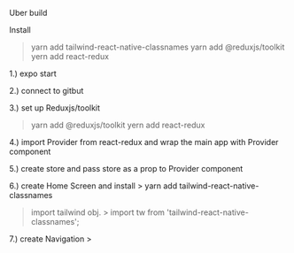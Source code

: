Uber build  

Install 

 > yarn add tailwind-react-native-classnames
 > yarn add @reduxjs/toolkit
 > yern add react-redux 

1.) expo start

2.) connect to gitbut 

3.) set up Reduxjs/toolkit
 > yarn add @reduxjs/toolkit
 > yern add react-redux 

 4.) import Provider from react-redux and wrap the main app with Provider component 

 5.) create store and pass store as a prop to Provider component 

 6.) create Home Screen and install  > yarn add tailwind-react-native-classnames
 > import tailwind obj. > import tw from 'tailwind-react-native-classnames'; 

 7.) create Navigation >
